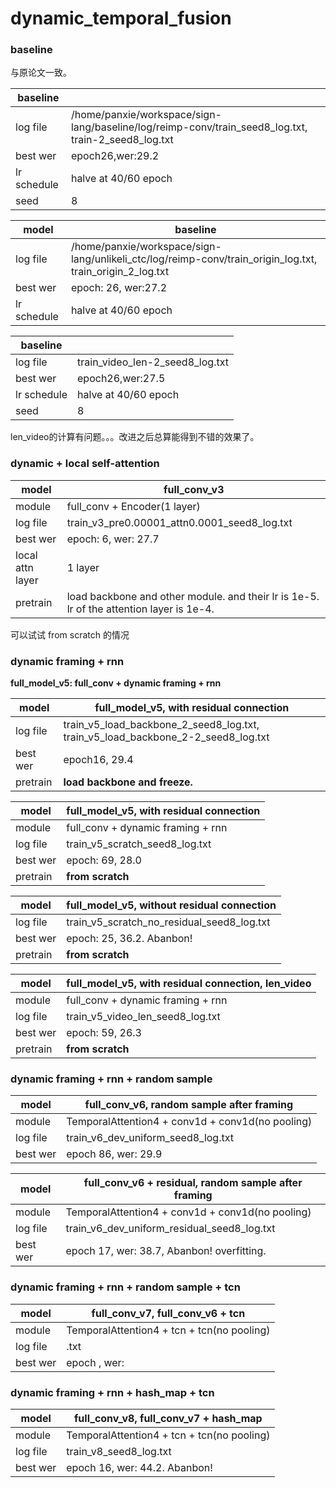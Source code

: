 
# dynamic_temporal_fusion

### baseline
与原论文一致。

|baseline||
|---|---|
|log file|/home/panxie/workspace/sign-lang/baseline/log/reimp-conv/train_seed8_log.txt, train-2_seed8_log.txt|
|best wer|epoch26,wer:29.2|
|lr schedule|halve at 40/60 epoch|
|seed|8|


|model|baseline|
|---|---|
|log file|/home/panxie/workspace/sign-lang/unlikeli_ctc/log/reimp-conv/train_origin_log.txt, train_origin_2_log.txt|
|best wer|epoch: 26, wer:27.2|
|lr schedule|halve at 40/60 epoch|


|baseline||
|---|---|
|log file|train_video_len-2_seed8_log.txt|
|best wer|epoch26,wer:27.5|
|lr schedule|halve at 40/60 epoch|
|seed|8|
len_video的计算有问题。。。改进之后总算能得到不错的效果了。

### dynamic + local self-attention
|model|full_conv_v3|
|---|---|
|module| full_conv + Encoder(1 layer)|
|log file|train_v3_pre0.00001_attn0.0001_seed8_log.txt|
|best wer|epoch: 6, wer: 27.7|
|local attn layer|1 layer|
|pretrain| load backbone and other module. and their lr is 1e-5. lr of the attention layer is 1e-4.|

可以试试 from scratch 的情况

### dynamic framing + rnn
**full_model_v5: full_conv + dynamic framing + rnn**

|model|full_model_v5, with residual connection|
|---|---|
|log file|train_v5_load_backbone_2_seed8_log.txt, train_v5_load_backbone_2-2_seed8_log.txt|
|best wer|epoch16, 29.4|
|pretrain|**load backbone and freeze.**|


|model|full_model_v5, with residual connection|
|---|---|
|module|full_conv + dynamic framing + rnn|
|log file|train_v5_scratch_seed8_log.txt|
|best wer|epoch: 69, 28.0|
|pretrain| **from scratch** |

|model|full_model_v5, **without residual connection**|
|---|---|
|log file|train_v5_scratch_no_residual_seed8_log.txt|
|best wer|epoch: 25, 36.2. Abanbon!|
|pretrain| **from scratch** |

|model|full_model_v5, with residual connection, **len_video**|
|---|---|
|module|full_conv + dynamic framing + rnn|
|log file|train_v5_video_len_seed8_log.txt|
|best wer|epoch: 59, 26.3|
|pretrain| **from scratch** |

### dynamic framing + rnn + random sample
|model| full_conv_v6, random sample after framing|
|---|---|
|module|TemporalAttention4 + conv1d + conv1d(no pooling)|
|log file|train_v6_dev_uniform_seed8_log.txt|
|best wer|epoch 86, wer: 29.9|

|model| full_conv_v6 + residual, random sample after framing|
|---|---|
|module|TemporalAttention4 + conv1d + conv1d(no pooling)|
|log file|train_v6_dev_uniform_residual_seed8_log.txt|
|best wer|epoch 17, wer: 38.7, Abanbon! overfitting.|  


### dynamic framing + rnn + random sample + tcn
|model| full_conv_v7, full_conv_v6 + tcn|
|---|---|
|module|TemporalAttention4 + tcn + tcn(no pooling)|
|log file|.txt|
|best wer|epoch , wer: |

### dynamic framing + rnn + hash_map + tcn
|model| full_conv_v8, full_conv_v7 + hash_map|
|---|---|
|module|TemporalAttention4 + tcn + tcn(no pooling)|
|log file|train_v8_seed8_log.txt|
|best wer|epoch 16, wer: 44.2. Abanbon! |

